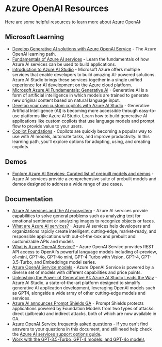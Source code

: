# Azure OpenAI Resources

Here are some helpful resources to learn more about Azure OpenAI:

## Microsoft Learning

* [Develop Generative AI solutions with Azure OpenAI Service](https://learn.microsoft.com/en-us/training/paths/develop-ai-solutions-azure-openai/) - The Azure OpenAI learning path.
* [Fundamentals of Azure AI services](https://learn.microsoft.com/en-us/training/modules/fundamentals-azure-ai-services/) - Learn the fundamentals of how Azure AI services can be used to build applications.
* [Introduction to Azure AI Studio](https://learn.microsoft.com/en-us/training/modules/introduction-to-azure-ai-studio/) - Microsoft Azure offers multiple services that enable developers to build amazing AI-powered solutions. Azure AI Studio brings these services together in a single unified experience for AI development on the Azure cloud platform.
* [Microsoft Azure AI Fundamentals: Generative AI](https://learn.microsoft.com/en-us/training/paths/introduction-generative-ai/) - Generative AI is a form of artificial intelligence in which models are trained to generate new original content based on natural language input.
* [Develop your own custom copilots with Azure AI Studio](https://learn.microsoft.com/en-us/training/paths/create-custom-copilots-ai-studio/) - Generative Artificial Intelligence (AI) is becoming more accessible through easy-to-use platforms like Azure AI Studio. Learn how to build generative AI applications like custom copilots that use language models and prompt flow to provide value to your users.
* [Copilot Foundations](https://learn.microsoft.com/en-us/training/paths/copilot-foundations/) - Copilots are quickly becoming a popular way to use with AI models, automate tasks, and improve productivity. In this learning path, you'll explore options for adopting, using, and creating copilots.

## Demos

* [Explore Azure AI Services: Curated list of prebuilt models and demos](https://techcommunity.microsoft.com/t5/ai-azure-ai-services-blog/explore-azure-ai-services-curated-list-of-prebuilt-models-and/ba-p/4230788) - Azure AI services provide a comprehensive suite of prebuilt models and demos designed to address a wide range of use cases.

## Documentation

* [Azure AI services and the AI ecosystem](https://learn.microsoft.com/en-us/azure/ai-services/ai-services-and-ecosystem) - Azure AI services provide capabilities to solve general problems such as analyzing text for emotional sentiment or analyzing images to recognize objects or faces. 
* [What are Azure AI services?](https://learn.microsoft.com/en-us/azure/ai-services/what-are-ai-services) - Azure AI services help developers and organizations rapidly create intelligent, cutting-edge, market-ready, and responsible applications with out-of-the-box and prebuilt and customizable APIs and models
* [What is Azure OpenAI Service?](https://learn.microsoft.com/en-us/azure/ai-services/openai/overview) - Azure OpenAI Service provides REST API access to OpenAI's powerful language models including o1-preview, o1-mini, GPT-4o, GPT-4o mini, GPT-4 Turbo with Vision, GPT-4, GPT-3.5-Turbo, and Embeddings model series. 
* [Azure OpenAI Service models](https://learn.microsoft.com/en-us/azure/ai-services/openai/concepts/models) - Azure OpenAI Service is powered by a diverse set of models with different capabilities and price points. 
* [Unleashing the Power of Generative AI: Azure AI Studio Leads the Way](https://techcommunity.microsoft.com/t5/ai-ai-platform-blog/unleashing-the-power-of-generative-ai-azure-ai-studio-leads-the/ba-p/3977692) -  Azure AI Studio, a state-of-the-art platform designed to simplify generative AI application development, leveraging OpenAI models such as GPT4, alongside a wide array of other cutting-edge models and services.
* [Azure AI announces Prompt Shields GA](https://techcommunity.microsoft.com/t5/ai-azure-ai-services-blog/azure-ai-announces-prompt-shields-ga/ba-p/4236033) - Prompt Shields protects applications powered by Foundation Models from two types of attacks: direct (jailbreak) and indirect attacks, both of which are now available in GA.
* [Azure OpenAI Service frequently asked questions](https://learn.microsoft.com/en-us/azure/ai-services/openai/faq) - If you can't find answers to your questions in this document, and still need help check the [Azure AI services support options guide](https://learn.microsoft.com/en-us/azure/ai-services/cognitive-services-support-options?context=/azure/ai-services/openai/context/context).
* [Work with the GPT-3.5-Turbo, GPT-4 models, and GPT-4o models](https://learn.microsoft.com/en-us/azure/ai-services/openai/how-to/chatgpt)
